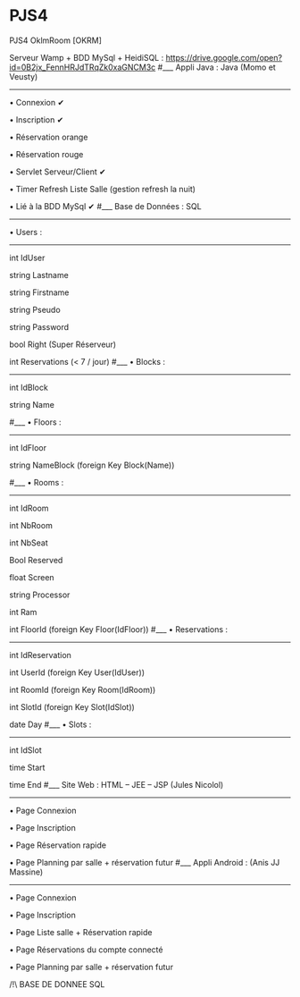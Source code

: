 # PJS4
PJS4 OklmRoom [OKRM]

Serveur Wamp + BDD MySql + HeidiSQL : https://drive.google.com/open?id=0B2jx_FennHRJdTRqZk0xaGNCM3c
#___
Appli Java : Java (Momo et Veusty)
___
•	Connexion ✔

•	Inscription ✔

•	Réservation orange

•	Réservation rouge

•	Servlet Serveur/Client ✔

•	Timer Refresh Liste Salle (gestion refresh la nuit)

•	Lié à la BDD MySql ✔
#___
Base de Données : SQL
___
•	Users :
___
int IdUser

string Lastname

string Firstname

string Pseudo

string Password

bool Right (Super Réserveur)

int Reservations  (< 7 / jour)
#___
•	Blocks :
___
int IdBlock

string Name

#___
•	Floors :
___
int IdFloor

string NameBlock (foreign Key Block(Name))

#___
•	Rooms :
___
int IdRoom

int NbRoom

int NbSeat

Bool Reserved

float Screen

string Processor

int Ram

int FloorId (foreign Key Floor(IdFloor))
#___
•	Reservations :
___
int IdReservation

int UserId (foreign Key User(IdUser))

int RoomId (foreign Key Room(IdRoom))

int SlotId (foreign Key Slot(IdSlot))

date Day
#___
•	Slots :
___
int IdSlot

time Start

time End
#___
Site Web : HTML – JEE – JSP (Jules Nicolol)
___
•	Page Connexion

•	Page Inscription

•	Page Réservation rapide

•	Page Planning par salle + réservation futur
#___
Appli Android : (Anis JJ Massine)
___
•	Page Connexion

•	Page Inscription

•	Page Liste salle + Réservation rapide

•	Page Réservations du compte connecté

•	Page Planning par salle + réservation futur

/!\ BASE DE DONNEE SQL
